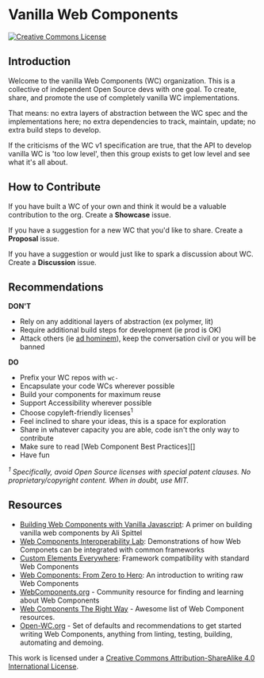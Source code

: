# Vanilla Web Components

<a rel="license" href="http://creativecommons.org/licenses/by-sa/4.0/"><img alt="Creative Commons License" style="border-width:0" src="https://i.creativecommons.org/l/by-sa/4.0/80x15.png" /></a>


## Introduction

Welcome to the vanilla Web Components (WC) organization. This is a collective of independent Open Source devs with one goal. To create, share, and promote the use of completely vanilla WC implementations.

That means: no extra layers of abstraction between the WC spec and the implementations here; no extra dependencies to track, maintain, update; no extra build steps to develop.

If the criticisms of the WC v1 specification are true, that the API to develop vanilla WC is 'too low level', then this group exists to get low level and see what it's all about.


## How to Contribute

If you have built a WC of your own and think it would be a valuable contribution to the org. Create a **Showcase** issue.

If you have a suggestion for a new WC that you'd like to share. Create a **Proposal** issue.

If you have a suggestion or would just like to spark a discussion about WC. Create a **Discussion** issue.


## Recommendations

**DON'T**

- Rely on any additional layers of abstraction (ex polymer, lit)
- Require additional build steps for development (ie prod is OK)
- Attack others (ie [ad hominem][]), keep the conversation civil or you will be banned

**DO**

- Prefix your WC repos with `wc-`
- Encapsulate your code WCs wherever possible
- Build your components for maximum reuse
- Support Accessibility wherever possible
- Choose copyleft-friendly licenses<sup>1</sup>
- Feel inclined to share your ideas, this is a space for exploration
- Share in whatever capacity you are able, code isn't the only way to contribute
- Make sure to read [Web Component Best Practices][]
- Have fun

*<sup>1</sup> Specifically, avoid Open Source licenses with special patent clauses. No proprietary/copyright content. When in doubt, use MIT.*


## Resources

- [Building Web Components with Vanilla Javascript][]: A primer on building vanilla web components by Ali Spittel
- [Web Components Interoperability Lab][]: Demonstrations of how Web Componets can be integrated with common frameworks
- [Custom Elements Everywhere][]: Framework compatibility with standard Web Components
- [Web Components: From Zero to Hero][]: An introduction to writing raw Web Components
- [WebComponents.org][] - Community resource for finding and learning about Web Components
- [Web Components The Right Way][] - Awesome list of Web Component resources.
- [Open-WC.org][] - Set of defaults and recommendations to get started writing Web Components, anything from linting, testing, building, automating and demoing.


This work is licensed under a <a rel="license" href="http://creativecommons.org/licenses/by-sa/4.0/">Creative Commons Attribution-ShareAlike 4.0 International License</a>.


<!-- links -->

[ad hominem]: https://en.wikipedia.org/wiki/Ad_hominem
[Building Web Components with Vanilla Javascript]: https://dev.to/aspittel/building-web-components-with-vanilla-javascript--jho
[Web Components Interoperability Lab]: https://glitch.com/@sergicontre/web-components-interoperability-lab
[Custom Elements Everywhere]: https://custom-elements-everywhere.com/
[Web Components: From Zero to Hero]: https://dev.to/thepassle/web-components-from-zero-to-hero-4n4m
[WebComponents.org]: https://www.webcomponents.org/
[Web Componentns Best Practices]: https://developers.google.com/web/fundamentals/web-components/best-practices
[Web Components The Right Way]: https://github.com/mateusortiz/webcomponents-the-right-way
[Open-WC.org]: https://www.open-wc.org
